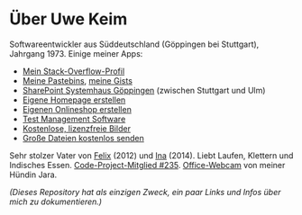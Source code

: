 # Über Uwe Keim

Softwareentwickler aus Süddeutschland (Göppingen bei Stuttgart), Jahrgang 1973. Einige meiner Apps:

 - [Mein Stack-Overflow-Profil](https://stackoverflow.com/users/107625/uwe-keim?tab=profile)
 - [Meine Pastebins](https://pastebin.com/u/uwekeim), [meine Gists](https://gist.github.com/UweKeim)
 - [SharePoint Systemhaus Göppingen](https://www.zeta-software.de/index.html) (zwischen Stuttgart und Ulm)
 - [Eigene Homepage erstellen](https://www.zeta-producer.com/de/index.html)
 - [Eigenen Onlineshop erstellen](https://www.zeta-producer.com/de/online-shop.html)
 - [Test Management Software](https://www.zeta-test.com)
 - [Kostenlose, lizenzfreie Bilder](https://blog.zeta-producer.com/lizenzfreie-bilder/)
 - [Große Dateien kostenlos senden](https://www.zeta-uploader.com)

Sehr stolzer Vater von [Felix](http://felix.bz) (2012) und [Ina](http://ina.la) (2014). Liebt Laufen, Klettern und Indisches Essen.  [Code-Project-Mitglied #235](https://www.codeproject.com/Members/uwe-keim). [Office-Webcam](https://uwe.co) von meiner Hündin Jara.

_(Dieses Repository hat als einzigen Zweck, ein paar Links und Infos über mich zu dokumentieren.)_
